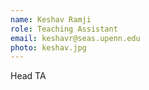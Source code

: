```yaml
---
name: Keshav Ramji
role: Teaching Assistant
email: keshavr@seas.upenn.edu
photo: keshav.jpg
---
```


Head TA